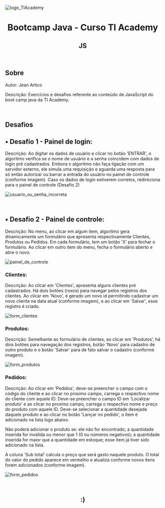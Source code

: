 ![logo_TIAcademy](https://user-images.githubusercontent.com/83440836/168492026-0c1f96c4-7128-4a32-8299-3c992922f19a.png)<h1 align="center"> Bootcamp Java - Curso TI Academy </h1> 
<h2 align="center">JS</h2>

<br>

<h2>Sobre</h2>

Autor: Jean Artico

Descrição: Exercícios e desafios referente ao conteúdo de JavaScript do boot camp java da TI Academy.

<br>

<h2>Desafios</h2>

## • Desafio 1 - Painel de login:

Descrição: Ao digitar os dados de usuário e clicar no botão 'ENTRAR', o algoritmo verifica se o nome de usuário e a senha coincidem com dados de login pré cadastrados. Embora o algoritmo não faça ligação com um servidor externo, ele simula uma requisição e aguarda uma resposta para só então autorizar ou barrar a entrada do usuário no painel de controle (conforme imagem). Caso os dados de login estiverem corretos, redireciona para o painel de controle (Desafio 2)

![usuario_ou_senha_incorreta](https://user-images.githubusercontent.com/83440836/170887148-0e523037-ceeb-4b07-950d-211726856df1.jpg)

<br> 

## • Desafio 2 - Painel de controle:

Descrição: No menu, ao clicar em algum item, algoritmo gera dinamicamente um formulário que apresenta respectivamente Clientes, Produtos ou Pedidos. Em cada formulário, tem um botão 'X' para fechar o formulário. Ao clicar em outro item do menu, fecha o formulário aberto e abre o novo.

![painel_de_controle](https://user-images.githubusercontent.com/83440836/170888513-24650a83-30f6-46b5-acbb-0aff99953f22.jpg)

### Clientes:
Descrição: Ao clicar em 'Clientes', apresenta alguns clientes pré cadastrados. 
Há dois botões (roxos) para navegar pelos registros dos clientes.
Ao clicar em 'Novo', é gerado um novo id permitindo cadastrar um novo cliente na data atual (conforme imagem), e ao clicar em 'Salvar', esse registro é criado.

![form_clientes](https://user-images.githubusercontent.com/83440836/170888078-a61173e2-9cbd-461e-a407-d9284c81ac3a.jpg)

### Produtos:
Descrição: Semelhante ao formulário de clientes, ao clicar em 'Produtos', há dois botões para navegação dos registros, botão 'Novo' para cadastro de outro produto e o botão 'Salvar' para de fato salvar o cadastro (conforme imagem).

![form_produtos](https://user-images.githubusercontent.com/83440836/170888101-bc07be02-2bd1-460c-8491-40802af3b1f1.jpg)

### Pedidos:

Descrição: Ao clicar em 'Pedidos', deve-se preencher o campo com o código do cliente e ao clicar no proximo campo, carrega o respectivo nome do cliente com aquele ID.
Deve-se preencher o campo ID em 'Localizar produto' e ao clicar no proximo campo, carrega o respectivo nome e preço do produto com aquele ID. Deve-se selecionar a quantidade desejada daquele produto e ao clicar no botão 'Lançar no pedido', o item é adicionado na lista logo abaixo. 

Não poderá adicionar o produto se: ele não for encontrado; a quantidade inserida for inválida ou menor que 1 (0 ou números negativos);  a quantidade inserida for maior que a quantidade em estoque; esse item já tiver sido adicionado na lista. 

A coluna 'Sub total' calcula o preço que será gasto naquele produto. O total do valor do pedido aparece em vermelho e atualiza conforme novos itens forem adicionados (conforme imagem).  

![form_pedidos](https://user-images.githubusercontent.com/83440836/170888473-5b181bd8-ad2c-434f-bd0f-236d84ff85b3.jpg)

<br>

<h2 align=center>:)</h2>
